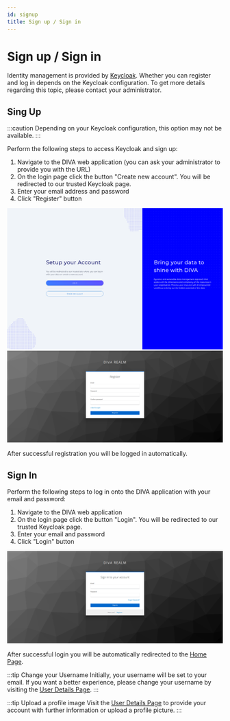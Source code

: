 ```yaml
---
id: signup
title: Sign up / Sign in
---
```


# Sign up / Sign in

Identity management is provided by [Keycloak](https://www.keycloak.org/).
Whether you can register and log in depends on the Keycloak configuration.
To get more details regarding this topic, please contact your administrator.

## Sing Up

:::caution
Depending on your Keycloak configuration, this option may not be available.
:::

Perform the following steps to access Keycloak and sign up:

1. Navigate to the DIVA web application (you can ask your administrator to provide you with the URL)
2. On the login page click the button "Create new account". You will be redirected to our trusted Keycloak page.
3. Enter your email address and password
4. Click "Register" button

![DIVA login](/diva_4.0.0/screenshots/login.png)
![DIVA login](/diva_4.0.0/screenshots/keycloak_register.png)

After successful registration you will be logged in automatically.

## Sign In

Perform the following steps to log in onto the DIVA application with your email and password:

1. Navigate to the DIVA web application
2. On the login page click the button "Login". You will be redirected to our trusted Keycloak page.
3. Enter your email and password
4. Click "Login" button

![DIVA login](/diva_4.0.0/screenshots/keycloak_signin.png)

After successful login you will be automatically redirected to the [Home Page](/docs/User-Docs/home).

:::tip Change your Username
Initially, your username will be set to your email.
If you want a better experience, please change your username by visiting the [User Details Page](user).
:::

:::tip Upload a profile image
Visit the [User Details Page](user) to provide your account with further information or upload a profile picture.
:::
